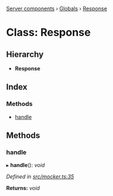 [Server components](../README.md) › [Globals](../globals.md) › [Response](response.md)

# Class: Response

## Hierarchy

* **Response**

## Index

### Methods

* [handle](response.md#handle)

## Methods

###  handle

▸ **handle**(): *void*

*Defined in [src/mocker.ts:35](https://github.com/nodulusteam/methodus.dev/blob/0787b65/modules/platform/server/src/mocker.ts#L35)*

**Returns:** *void*
